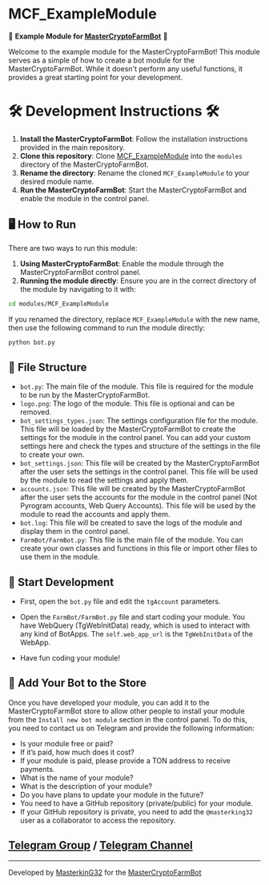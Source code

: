 # MCF_ExampleModule

🚀 **Example Module for [MasterCryptoFarmBot](https://github.com/masterking32/MasterCryptoFarmBot)** 🚀

Welcome to the example module for the MasterCryptoFarmBot! This module serves as a simple of how to create a bot module for the MasterCryptoFarmBot. While it doesn't perform any useful functions, it provides a great starting point for your development.

# 🛠️ Development Instructions 🛠️

1. **Install the MasterCryptoFarmBot**: Follow the installation instructions provided in the main repository.
2. **Clone this repository**: Clone [MCF_ExampleModule](https://github.com/masterking32/MCF_ExampleModule) into the `modules` directory of the MasterCryptoFarmBot.
3. **Rename the directory**: Rename the cloned `MCF_ExampleModule` to your desired module name.
4. **Run the MasterCryptoFarmBot**: Start the MasterCryptoFarmBot and enable the module in the control panel.

## 🖥️ How to Run

There are two ways to run this module:

1. **Using MasterCryptoFarmBot**: Enable the module through the MasterCryptoFarmBot control panel.
2. **Running the module directly**:
   Ensure you are in the correct directory of the module by navigating to it with:

```bash
cd modules/MCF_ExampleModule
```

If you renamed the directory, replace `MCF_ExampleModule` with the new name, then use the following command to run the module directly:

```bash
python bot.py
```

## 📂 File Structure

- `bot.py`: The main file of the module. This file is required for the module to be run by the MasterCryptoFarmBot.
- `logo.png`: The logo of the module. This file is optional and can be removed.
- `bot_settings_types.json`: The settings configuration file for the module. This file will be loaded by the MasterCryptoFarmBot to create the settings for the module in the control panel. You can add your custom settings here and check the types and structure of the settings in the file to create your own.
- `bot_settings.json`: This file will be created by the MasterCryptoFarmBot after the user sets the settings in the control panel. This file will be used by the module to read the settings and apply them.
- `accounts.json`: This file will be created by the MasterCryptoFarmBot after the user sets the accounts for the module in the control panel (Not Pyrogram accounts, Web Query Accounts). This file will be used by the module to read the accounts and apply them.
- `bot.log`: This file will be created to save the logs of the module and display them in the control panel.
- `FarmBot/FarmBot.py`: This file is the main file of the module. You can create your own classes and functions in this file or import other files to use them in the module.

## 👟 Start Development

- First, open the `bot.py` file and edit the `tgAccount` parameters.

- Open the `FarmBot/FarmBot.py` file and start coding your module. You have WebQuery (TgWebInitData) ready, which is used to interact with any kind of BotApps. The `self.web_app_url` is the `TgWebInitData` of the WebApp.

- Have fun coding your module!

## 🏪 Add Your Bot to the Store

Once you have developed your module, you can add it to the MasterCryptoFarmBot store to allow other people to install your module from the `Install new bot module` section in the control panel.
To do this, you need to contact us on Telegram and provide the following information:

- Is your module free or paid?
- If it’s paid, how much does it cost?
- If your module is paid, please provide a TON address to receive payments.
- What is the name of your module?
- What is the description of your module?
- Do you have plans to update your module in the future?
- You need to have a GitHub repository (private/public) for your module.
- If your GitHub repository is private, you need to add the `@masterking32` user as a collaborator to access the repository.

## [Telegram Group](https://t.me/MasterCryptoFarmBotGroup) / [Telegram Channel](https://t.me/MasterCryptoFarmBot)

---

Developed by [MasterkinG32](https://github.com/masterking) for the [MasterCryptoFarmBot](https://github.com/masterking32/MasterCryptoFarmBot)
